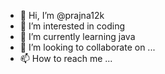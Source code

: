 - 👋 Hi, I’m @prajna12k
- 👀 I’m interested in coding
- 🌱 I’m currently learning java
- 💞️ I’m looking to collaborate on ...
- 📫 How to reach me ...

<!---
prajna12k/prajna12k is a ✨ special ✨ repository because its `README.md` (this file) appears on your GitHub profile.
You can click the Preview link to take a look at your changes.
--->
